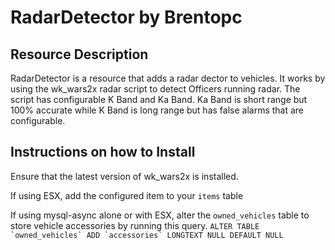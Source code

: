 # RadarDetector by Brentopc

## Resource Description
RadarDetector is a resource that adds a radar dector to vehicles.  It works by using the wk_wars2x radar script to detect Officers running radar.  The script has configurable K Band and Ka Band.  Ka Band is short range but 100% accurate while K Band is long range but has false alarms that are configurable.

## Instructions on how to Install
Ensure that the latest version of wk_wars2x is installed.

If using ESX, add the configured item to your `items` table

If using mysql-async alone or with ESX, alter the `owned_vehicles` table to store vehicle accessories by running this query.
```ALTER TABLE `owned_vehicles` ADD `accessories` LONGTEXT NULL DEFAULT NULL```